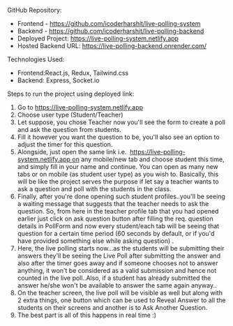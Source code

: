 GitHub Repository:
- Frontend - https://github.com/icoderharshit/live-polling-system
- Backend - https://github.com/icoderharshit/live-polling-backend
- Deployed Project: https://live-polling-system.netlify.app
- Hosted Backend URL: https://live-polling-backend.onrender.com/

Technologies Used:
- Frontend:React.js, Redux, Tailwind.css
- Backend: Express, Socket.io

Steps to run the project using deployed link:
1. Go to https://live-polling-system.netlify.app
2. Choose user type (Student/Teacher)
3. Let suppose, you chose Teacher now you'll see the form to create a poll and ask the question from students.
4. Fill it however you want the question to be, you'll also see an option to adjust the timer for this question.
5. Alongside, just open the same link i.e.  https://live-polling-system.netlify.app on any mobile/new tab and choose student this time, and simply fill in your name and continue. You can open as many new tabs or on mobile (as student user type) as you wish to. Basically, this will be like the project serves the purpose if let say a teacher wants to ask a question and poll with the students in the class.
6. Finally, after you're done opening such student profiles..you'll be seeing a waiting message that suggests that the teacher needs to ask the question. So, from here in the teacher profile tab that you had opened earlier just click on ask question button after filling the req. question details in PollForm and now every student/each tab will be seeing that question for a certain time period (60 seconds by default, or if you'd have provided something else while asking question) .
7. Here, the live polling starts now...as the students will be submitting their answers they'll be seeing the Live Poll after submitting the answer and also after the timer goes away and if someone chooses not to answer anything, it won't be considered as a valid submission and hence not counted in the live poll..Also, if a student has already submitted the answer he/she won't be available to answer the same again anyway..
8. On the teacher screen, the live poll will be visible as well but along with 2 extra things, one button which can be used to Reveal Answer to all the students on their screens and another is to Ask Another Question.
9. The best part is all of this happens in real time :) 

